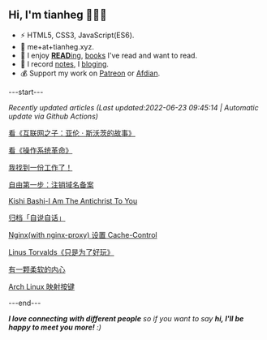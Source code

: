 
<h2>Hi, I'm tianheg 👋👨‍💻</h2>

- ⚡ HTML5, CSS3, JavaScript(ES6).
- 📧 me+at+tianheg.xyz.
- 📖 I enjoy [**READ**ing](https://www.yidajiabei.xyz/tags/reading/), [books](https://www.yidajiabei.xyz/read/) I've read and want to read.
- 📝 I record [notes](https://note.tianheg.xyz), I [bloging](https://www.yidajiabei.xyz).
- 💰 Support my work on [Patreon](https://www.patreon.com/tianheg) or [Afdian](https://afdian.net/@tianheg).

---start---

*Recently updated articles (Last updated:2022-06-23 09:45:14 | Automatic update via Github Actions)*

[看《互联网之子：亚伦 · 斯沃茨的故事》](https://www.yidajiabei.xyz/posts/the-internets-own-boy/)

[看《操作系统革命》](https://www.yidajiabei.xyz/posts/revolution-os/)

[我找到一份工作了！](https://www.yidajiabei.xyz/posts/i-found-a-job/)

[自由第一步：注销域名备案](https://www.yidajiabei.xyz/posts/first-step-about-free/)

[Kishi Bashi-I Am The Antichrist To You](https://www.yidajiabei.xyz/posts/kishi-bashi-i-am-the-antichrist-to-you/)

[归档「自说自话」](https://www.yidajiabei.xyz/posts/archive-nonsense-fun/)

[Nginx(with nginx-proxy) 设置 Cache-Control](https://www.yidajiabei.xyz/posts/nginx-cache-control/)

[Linus Torvalds《只是为了好玩》](https://www.yidajiabei.xyz/posts/just-for-fun/)

[有一颗柔软的内心](https://www.yidajiabei.xyz/posts/soft-heart/)

[Arch Linux 映射按键](https://www.yidajiabei.xyz/posts/arch-linux-remap-key/)

---end---

<em><b>I love connecting with different people</b> so if you want to say <b>hi, I'll be happy to meet you more!</b> :)</em>
